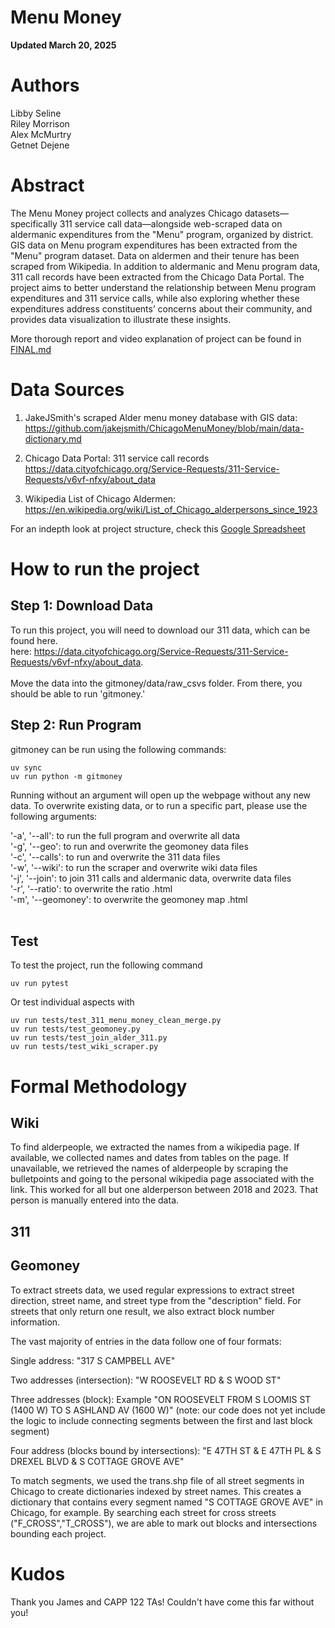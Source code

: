 # **Menu Money** 
**Updated March 20, 2025**
   
# **Authors**
Libby Seline <br>
Riley Morrison <br>
Alex McMurtry <br>
Getnet Dejene <br>

# Abstract <br>
The Menu Money project collects and analyzes Chicago datasets—specifically 311 service call data—alongside web-scraped data on aldermanic expenditures from the "Menu" program, organized by district. GIS data on Menu program expenditures has been extracted from the "Menu" program dataset. Data on aldermen and their tenure has been scraped from Wikipedia. In addition to aldermanic and Menu program data, 311 call records have been extracted from the Chicago Data Portal. The project aims to better understand the relationship between Menu program expenditures and 311 service calls, while also exploring whether these expenditures address constituents’ concerns about their community, and provides data visualization to illustrate these insights.

More thorough report and video explanation of project can be found in [FINAL.md](https://github.com/uchicago-2025-capp30122/30122-project-gitmoney/blob/main/FINAL.md)

# Data Sources

1. JakeJSmith's scraped Alder menu money database with GIS data: 
        https://github.com/jakejsmith/ChicagoMenuMoney/blob/main/data-dictionary.md

2. Chicago Data Portal: 311 service call records
        https://data.cityofchicago.org/Service-Requests/311-Service-Requests/v6vf-nfxy/about_data

3. Wikipedia List of Chicago Aldermen:
        https://en.wikipedia.org/wiki/List_of_Chicago_alderpersons_since_1923

For an indepth look at project structure, check this [Google Spreadsheet](https://docs.google.com/spreadsheets/d/1yi3UXYMv0_f-hUMcc4xABlwmBV-wJE8N-mQQlZDRuqU/edit?gid=0#gid=0)
      
# How to run the project
## Step 1: Download Data
To run this project, you will need to download our 311 data, which can be found here.  
here: https://data.cityofchicago.org/Service-Requests/311-Service-Requests/v6vf-nfxy/about_data. <br>
<br>
Move the data into the gitmoney/data/raw_csvs folder. From there, you should be able to run 'gitmoney.'

## Step 2: Run Program
gitmoney can be run using the following commands:

```
uv sync
uv run python -m gitmoney
```
Running without an argument will open up the webpage without any new data. To overwrite existing data, or to run a specific part, please use the following arguments:
<br>

'-a', '--all': to run the full program and overwrite all data <br>
'-g', '--geo': to run and overwrite the geomoney data files <br>
'-c', '--calls': to run and overwrite the 311 data files <br>
'-w', '--wiki': to run the scraper and overwrite wiki data files <br>
'-j', '--join': to join 311 calls and aldermanic data, overwrite data files <br>
'-r', '--ratio': to overwrite the ratio .html <br>
'-m', '--geomoney': to overwrite the geomoney map .html <br>
<br>

## Test
To test the project, run the following command
```
uv run pytest
```

Or test individual aspects with
```
uv run tests/test_311_menu_money_clean_merge.py
uv run tests/test_geomoney.py
uv run tests/test_join_alder_311.py
uv run tests/test_wiki_scraper.py
```

# Formal Methodology

## Wiki
To find alderpeople, we extracted the names from a wikipedia page. If available, we collected names and dates from tables on the page. If unavailable, we retrieved the names of alderpeople by scraping the bulletpoints and going to the personal wikipedia page associated with the link. This worked for all but one alderperson between 2018 and 2023. That person is manually entered into the data. 

## 311


## Geomoney
To extract streets data, we used regular expressions to extract street
direction, street name, and street type from the "description" field. 
For streets that only return one result, we also extract block number
information.

The vast majority of entries in the data follow one of four formats:

Single address: "317 S CAMPBELL AVE"

Two addresses (intersection): "W ROOSEVELT RD & S WOOD ST"

Three addresses (block): Example "ON ROOSEVELT FROM S LOOMIS ST (1400 W) TO S
ASHLAND AV (1600 W)" (note: our code does not yet include the logic to include
connecting segments between the first and last block segment)

Four address (blocks bound by intersections): "E 47TH ST & E 47TH PL &
S DREXEL BLVD & S COTTAGE GROVE AVE"

To match segments, we used the trans.shp file of all street segments in 
Chicago to create dictionaries indexed by street names. This creates a
dictionary that contains every segment named "S COTTAGE GROVE AVE" in Chicago,
for example. By searching each street for cross streets ("F_CROSS","T_CROSS"),
we are able to mark out blocks and intersections bounding each project. 

# Kudos

Thank you James and CAPP 122 TAs! Couldn't have come this far without you!
